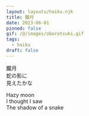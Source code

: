 ```yaml
---
layout: layouts/haiku.njk
title: 朧月
date: 2023-06-01
pinned: false
gif: /@/images/oborotsuki.gif
tags:
  - haiku
draft: false
---
```


<!-- jp -->

朧月
<br>
蛇の影に
<br>
見えたかな

<!-- endjp -->

<!-- en -->

Hazy moon
<br>
I thought I saw
<br>
The shadow of a snake

<!-- enden -->
